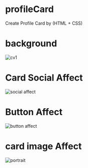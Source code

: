 # profileCard
Create Profile Card by (HTML + CSS)
# background
![cv1](https://user-images.githubusercontent.com/71366193/150306942-8aa378ab-046a-484b-bd74-ab21c3b57729.jpg)
# Card Social Affect
![social affect](https://user-images.githubusercontent.com/71366193/150307030-f2959065-506f-4cdd-af01-88ec040ddb99.jpg)
# Button Affect
![button affect](https://user-images.githubusercontent.com/71366193/150307102-f88175be-d6a8-4d29-92a5-686bbe777ae0.jpg)
# card image Affect
![portrait](https://user-images.githubusercontent.com/71366193/150307222-6f97d35d-c271-4dcb-ba16-74a6910990d1.jpg)
